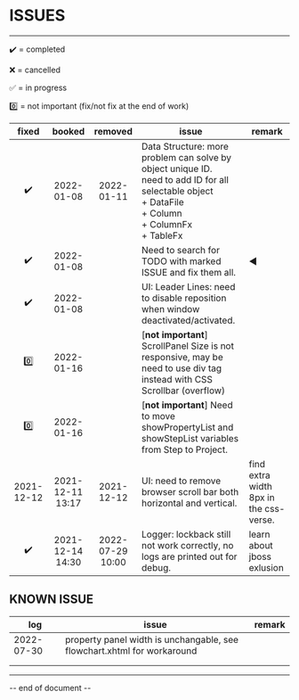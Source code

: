 # ISSUES

----

:heavy_check_mark: = completed

:x: = cancelled

:white_check_mark: = in progress

:zero: = not important (fix/not fix at the end of work)

| fixed              | booked           | removed          | issue                                                                                                                                                                       | remark                                 |
|:------------------:|:----------------:|:----------------:| --------------------------------------------------------------------------------------------------------------------------------------------------------------------------- | -------------------------------------- |
| :heavy_check_mark: | 2022-01-08       | 2022-01-11       | Data Structure: more problem can solve by object unique ID.<br /> need to add ID for all selectable object<br /> + DataFile<br /> + Column<br /> + ColumnFx<br /> + TableFx |                                        |
| :heavy_check_mark: | 2022-01-08       |                  | Need to search for TODO with marked ISSUE and fix them all.                                                                                                                 | :arrow_backward:                       |
| :heavy_check_mark: | 2022-01-08       |                  | UI: Leader Lines: need to disable reposition when window deactivated/activated.                                                                                             |                                        |
| :zero:             | 2022-01-16       |                  | [**not important**] ScrollPanel Size is not responsive, may be need to use div tag instead with CSS Scrollbar (overflow)                                                    |                                        |
| :zero:             | 2022-01-16       |                  | [**not important**] Need to move showPropertyList and showStepList variables from Step to Project.                                                                          |                                        |
| 2021-12-12         | 2021-12-11 13:17 | 2021-12-12       | UI: need to remove browser scroll bar both horizontal and vertical.                                                                                                         | find extra width 8px in the css-verse. |
| :heavy_check_mark: | 2021-12-14 14:30 | 2022-07-29 10:00 | Logger: lockback still not work correctly, no logs are printed out for debug.                                                                                               | learn about jboss exlusion             |

## 

## KNOWN ISSUE

| log        | issue                                                                   | remark |
| ---------- | ----------------------------------------------------------------------- | ------ |
| 2022-07-30 | property panel width is unchangable, see flowchart.xhtml for workaround |        |
|            |                                                                         |        |
|            |                                                                         |        |





----

-- end of document --
